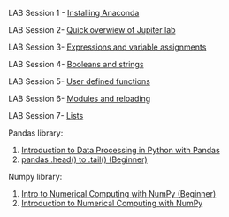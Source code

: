 LAB Session 1 - [Installing Anaconda](https://youtu.be/MypJz5MvSpU)

LAB Session 2- [Quick overwiew of Jupiter lab](https://youtu.be/8W68m6IVwzI)

LAB Session 3- [Expressions and variable assignments](https://youtu.be/ItYx0GHqtSQ)

LAB Session 4- [Booleans and strings](https://youtu.be/9Gs15b0ILXg)

LAB Session 5- [User defined functions](https://youtu.be/r3SOWLdAum8)

LAB Session 6- [Modules and reloading](https://youtu.be/gxQpR4tb3A8)

LAB Session 7- [Lists](https://youtu.be/mcD8qwolC_o)

Pandas library:
1) [Introduction to Data Processing in Python with Pandas](https://www.youtube.com/watch?v=5rNu16O3YNE)
2) [pandas .head() to .tail() (Beginner)](https://www.youtube.com/watch?v=lkLl_QKLgcA)

Numpy library:
1) [Intro to Numerical Computing with NumPy (Beginner)](https://www.youtube.com/watch?v=V0D2mhVt7NE)
2) [Introduction to Numerical Computing with NumPy](https://www.youtube.com/watch?v=ZB7BZMhfPgk)

